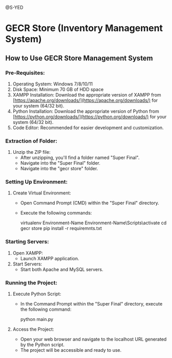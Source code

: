 @S-YED


# GECR Store (Inventory Management System)

## How to Use GECR Store Management System

### Pre-Requisites:
1. Operating System: Windows 7/8/10/11
2. Disk Space: Minimum 70 GB of HDD space
3. XAMPP Installation: Download the appropriate version of XAMPP from [https://apache.org/downloads/](https://apache.org/downloads/) for your system (64/32 bit).
4. Python Installation: Download the appropriate version of Python from [https://python.org/downloads/](https://python.org/downloads/) for your system (64/32 bit).
5. Code Editor: Recommended for easier development and customization.

### Extraction of Folder:
1. Unzip the ZIP file:
   - After unzipping, you'll find a folder named "Super Final".
   - Navigate into the "Super Final" folder.
   - Navigate into the "gecr store" folder.

### Setting Up Environment:
1. Create Virtual Environment:
   - Open Command Prompt (CMD) within the "Super Final" directory.
   - Execute the following commands:
     
     virtualenv Environment-Name
     Environment-Name\Scripts\activate
     cd gecr store
     pip install -r requiremnts.txt
    

### Starting Servers:
1. Open XAMPP:
   - Launch XAMPP application.
2. Start Servers:
   - Start both Apache and MySQL servers.

### Running the Project:
1. Execute Python Script:
   - In the Command Prompt within the "Super Final" directory, execute the following command:
    
     python main.py
     

2. Access the Project:
   - Open your web browser and navigate to the localhost URL generated by the Python script.
   - The project will be accessible and ready to use.
